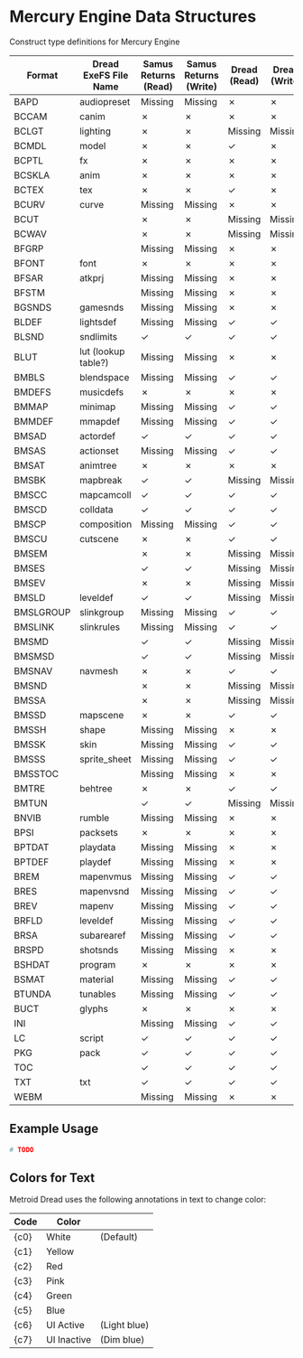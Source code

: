 # Mercury Engine Data Structures
Construct type definitions for Mercury Engine

| Format    | Dread ExeFS File Name | Samus Returns (Read) | Samus Returns (Write) | Dread (Read) | Dread (Write) |
|-----------|-----------------------|----------------------|-----------------------|--------------|---------------|
| BAPD      | audiopreset           | Missing              | Missing               | &cross;      | &cross;       |
| BCCAM     | canim                 | &cross;              | &cross;               | &cross;      | &cross;       |
| BCLGT     | lighting              | &cross;              | &cross;               | Missing      | Missing       |
| BCMDL     | model                 | &cross;              | &cross;               | &check;      | &cross;       |
| BCPTL     | fx                    | &cross;              | &cross;               | &cross;      | &cross;       |
| BCSKLA    | anim                  | &cross;              | &cross;               | &cross;      | &cross;       |
| BCTEX     | tex                   | &cross;              | &cross;               | &check;      | &cross;       |
| BCURV     | curve                 | Missing              | Missing               | &cross;      | &cross;       |
| BCUT      |                       | &cross;              | &cross;               | Missing      | Missing       |
| BCWAV     |                       | &cross;              | &cross;               | Missing      | Missing       |
| BFGRP     |                       | Missing              | Missing               | &cross;      | &cross;       |
| BFONT     | font                  | &cross;              | &cross;               | &cross;      | &cross;       |
| BFSAR     | atkprj                | Missing              | Missing               | &cross;      | &cross;       |
| BFSTM     |                       | Missing              | Missing               | &cross;      | &cross;       |
| BGSNDS    | gamesnds              | Missing              | Missing               | &cross;      | &cross;       |
| BLDEF     | lightsdef             | Missing              | Missing               | &check;      | &check;       |
| BLSND     | sndlimits             | &check;              | &check;               | &check;      | &check;       |
| BLUT      | lut (lookup table?)   | Missing              | Missing               | &cross;      | &cross;       |
| BMBLS     | blendspace            | Missing              | Missing               | &check;      | &check;       |
| BMDEFS    | musicdefs             | &cross;              | &cross;               | &cross;      | &cross;       |
| BMMAP     | minimap               | Missing              | Missing               | &check;      | &check;       |
| BMMDEF    | mmapdef               | Missing              | Missing               | &check;      | &check;       |
| BMSAD     | actordef              | &check;              | &check;               | &check;      | &check;       |
| BMSAS     | actionset             | Missing              | Missing               | &check;      | &check;       |
| BMSAT     | animtree              | &cross;              | &cross;               | &cross;      | &cross;       |
| BMSBK     | mapbreak              | &check;              | &check;               | Missing      | Missing       |
| BMSCC     | mapcamcoll            | &check;              | &check;               | &check;      | &check;       |
| BMSCD     | colldata              | &check;              | &check;               | &check;      | &check;       |
| BMSCP     | composition           | Missing              | Missing               | &check;      | &check;       |
| BMSCU     | cutscene              | &cross;              | &cross;               | &check;      | &check;       |
| BMSEM     |                       | &cross;              | &cross;               | Missing      | Missing       |
| BMSES     |                       | &check;              | &check;               | Missing      | Missing       |
| BMSEV     |                       | &cross;              | &cross;               | Missing      | Missing       |
| BMSLD     | leveldef              | &check;              | &check;               | Missing      | Missing       |
| BMSLGROUP | slinkgroup            | Missing              | Missing               | &check;      | &check;       |
| BMSLINK   | slinkrules            | Missing              | Missing               | &check;      | &check;       |
| BMSMD     |                       | &check;              | &check;               | Missing      | Missing       |
| BMSMSD    |                       | &check;              | &check;               | Missing      | Missing       |
| BMSNAV    | navmesh               | &cross;              | &cross;               | &check;      | &check;       |
| BMSND     |                       | &cross;              | &cross;               | Missing      | Missing       |
| BMSSA     |                       | &cross;              | &cross;               | Missing      | Missing       |
| BMSSD     | mapscene              | &cross;              | &cross;               | &check;      | &check;       |
| BMSSH     | shape                 | Missing              | Missing               | &cross;      | &cross;       |
| BMSSK     | skin                  | Missing              | Missing               | &check;      | &check;       |
| BMSSS     | sprite_sheet          | Missing              | Missing               | &check;      | &check;       |
| BMSSTOC   |                       | Missing              | Missing               | &cross;      | &cross;       |
| BMTRE     | behtree               | &cross;              | &cross;               | &check;      | &check;       |
| BMTUN     |                       | &check;              | &check;               | Missing      | Missing       |
| BNVIB     | rumble                | Missing              | Missing               | &cross;      | &cross;       |
| BPSI      | packsets              | &cross;              | &cross;               | &cross;      | &cross;       |
| BPTDAT    | playdata              | Missing              | Missing               | &cross;      | &cross;       |
| BPTDEF    | playdef               | Missing              | Missing               | &cross;      | &cross;       |
| BREM      | mapenvmus             | Missing              | Missing               | &check;      | &check;       |
| BRES      | mapenvsnd             | Missing              | Missing               | &check;      | &check;       |
| BREV      | mapenv                | Missing              | Missing               | &check;      | &check;       |
| BRFLD     | leveldef              | Missing              | Missing               | &check;      | &check;       |
| BRSA      | subarearef            | Missing              | Missing               | &check;      | &check;       |
| BRSPD     | shotsnds              | Missing              | Missing               | &cross;      | &cross;       |
| BSHDAT    | program               | &cross;              | &cross;               | &cross;      | &cross;       |
| BSMAT     | material              | Missing              | Missing               | &check;      | &check;       |
| BTUNDA    | tunables              | Missing              | Missing               | &check;      | &check;       |
| BUCT      | glyphs                | &cross;              | &cross;               | &cross;      | &cross;       |
| INI       |                       | Missing              | Missing               | &check;      | &check;       |
| LC        | script                | &check;              | &check;               | &check;      | &check;       |
| PKG       | pack                  | &check;              | &check;               | &check;      | &check;       |
| TOC       |                       | &check;              | &check;               | &check;      | &check;       |
| TXT       | txt                   | &check;              | &check;               | &check;      | &check;       |
| WEBM      |                       | Missing              | Missing               | &cross;      | &cross;       |



## Example Usage

```python
# TODO
```

## Colors for Text

Metroid Dread uses the following annotations in text to change color:

| Code | Color       |              |
|------|-------------|--------------|
| {c0} | White       | (Default)    |
| {c1} | Yellow      |              |
| {c2} | Red         |              |
| {c3} | Pink        |              |
| {c4} | Green       |              |
| {c5} | Blue        |              |
| {c6} | UI Active   | (Light blue) |
| {c7} | UI Inactive | (Dim blue)   |

